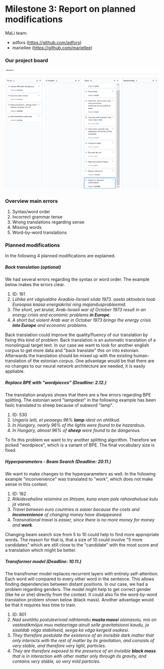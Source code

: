 # Milestone 3: Report on planned modifications
MaLi team:
 * adfors (https://github.com/adfors)
 * mariellee (https://github.com/mariellee)

### Our project board
![Project board](/reports/Screenshot_pba_03.PNG?raw=true "project board A")

### Overview main errors
1. Syntax/word order 
2. Incorrect grammar tense
3. Wrong translations regarding sense
4. Missing words
5. Word-by-word translations

### Planned modifications
In the following 4 planned modifications are explained. 

##### Back translation (optional)
We had several errors regarding the syntax or word order. The example below makes the errors clear. 

1. ID: 161
2. *Lühike ent vägivaldne Araabia-Iisraeli sõda 1973. aasta oktoobris toob Euroopas kaasa energiakriisi ning majandusprobleemid.*
3. *The short, yet brutal, Arab-Israeli war of October 1973 result in an energy crisis and economic problems __in Europe__.*
4. *A short but violent Arab war in October 1973 brings the energy crisis __into Europe__ and economic problems.*

Back translation could improve the quality/fluency of our translation by fixing this kind of problem. Back translation is an automatic translation of a monolingual target text. In our case we want to look for another english corpus to get more data and "back translate" this on into estonian. Afterwards the translation should be mixed up with the existing human-translation of the estonian corpus. One advantage would be that there are no changes to our neural network architecture are needed, it is easily appliable. 

##### Replace BPE with "wordpieces" (Deadline: 2.12.)
The translation analysis shows that there are a few errors regarding BPE splitting. The estonian word "lampidest" in the following example has been faslc translated to sheep because of subword "lamp". 

1. ID: 530
2. *Ungaris leiti, et peaaegu 96% __lamp__ idest on ohtlikud.*
3. *In Hungary, nearly 96% of the lights were found to be hazardous.*
4. *In Hungary, almost 96% of __sheep__ were found to be dangerous.*

To fix this problem we want to try another splitting algorithm. Therefore we picked "wordpiece", which is a variant of BPE. The final vocabulary size is fixed. 

##### Hyperparameters - Beam Search (Deadline: 20.11.)
We want to make changes to the hyperparameters as well. In the following example "inconvenience" was translated to "work", which does not make sense in this context.  

1. ID: 182
2. *Riikidevaheline reisimine on lihtsam, kuna enam pole rahavahetuse kulu ja vaeva.*
3. *Travel between euro countries is easier because the costs and __inconvenience__ of changing money have disappeared.*
4. *Transnational travel is easier, since there is no more money for money and __work__.*

Changing beam search size from 5 to 10 could help to find more appropriate words. The reason for that is, that a size of 10 could involve "5 more candidates" which are still close to the "candidate" with the most score and a translation which might be better. 

##### Transformer model (Deadline: 10.11.)
The transfromer model replaces recurrent layers with entirely self-attention. Each word will compared to every other word in the sentence. This allows finding dependencies between distant positions. In our case, we had a problem regarding genders. The model might help to get correct gender (like he or she) directly from the context. It could also fix the word-by-word translation problem shown below (black mass). Another advantage would be that it requires less time to train. 

1. ID: 801
2. *Nad seetõttu postuleerivad nähtamatu __musta massi__ olemasolu, mis on vastastikmõjus muu mateeriaga ainult selle gravitatsiooni kaudu, ja sisaldab väga stabiilseid, seega ka väga kergeid osakesi.*
3. *They therefore postulate the existence of an invisible dark matter that only interacts with the rest of matter by its gravitation, and consists of very stable, and therefore very light, particles.*
4. *They are therefore exposed to the presence of an invisible __black mass__ that is in interaction with other matter only through its gravity, and contains very stable, so very mild particles.*

